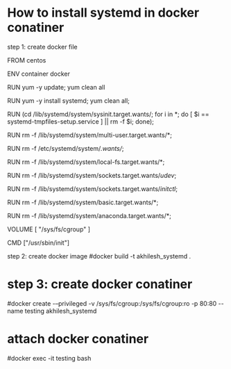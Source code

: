 
# How to install systemd in docker conatiner


step 1: create docker file

FROM centos

ENV container docker

RUN yum -y update; yum clean all

RUN yum -y install systemd; yum clean all;

RUN (cd /lib/systemd/system/sysinit.target.wants/; for i in *; do [ $i == systemd-tmpfiles-setup.service ] || rm -f $i; done);

RUN rm -f /lib/systemd/system/multi-user.target.wants/*;

RUN rm -f /etc/systemd/system/*.wants/*;

RUN rm -f /lib/systemd/system/local-fs.target.wants/*;

RUN rm -f /lib/systemd/system/sockets.target.wants/*udev*;

RUN rm -f /lib/systemd/system/sockets.target.wants/*initctl*;

RUN rm -f /lib/systemd/system/basic.target.wants/*;

RUN rm -f /lib/systemd/system/anaconda.target.wants/*;

VOLUME [ "/sys/fs/cgroup" ]

CMD ["/usr/sbin/init"]

step 2: create docker image
#docker build -t akhilesh_systemd .

# step 3: create docker conatiner 

#docker create -–privileged  -v /sys/fs/cgroup:/sys/fs/cgroup:ro -p 80:80 --name testing  akhilesh_systemd

# attach docker conatiner

#docker exec -it testing bash 



